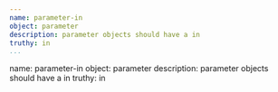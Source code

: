 ```yaml
---
name: parameter-in
object: parameter
description: parameter objects should have a in
truthy: in     
...
```

name: parameter-in
object: parameter
description: parameter objects should have a in
truthy: in     